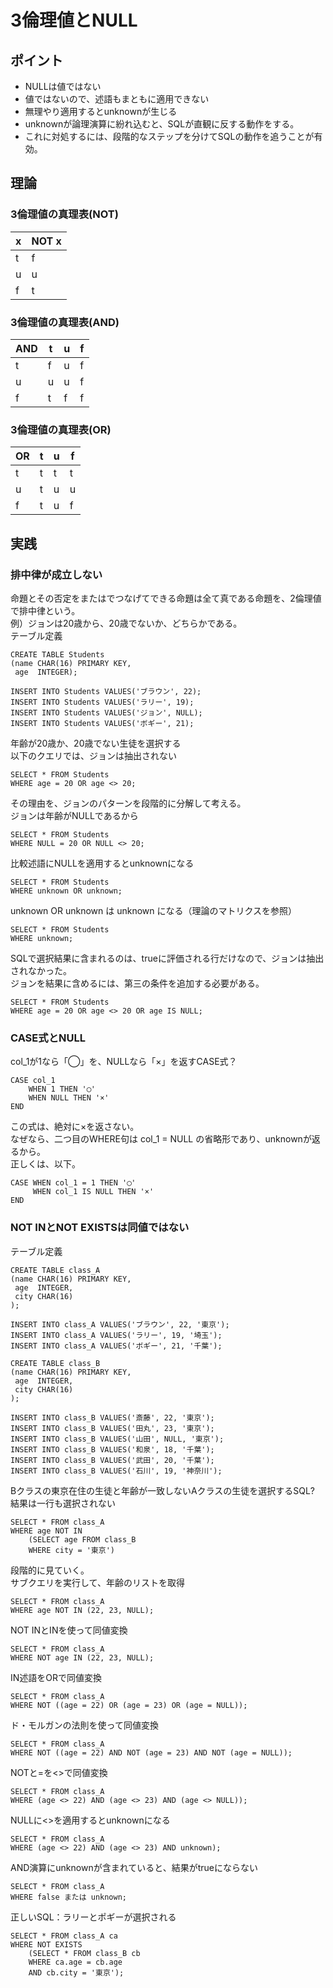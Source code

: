# 3倫理値とNULL

## ポイント
- NULLは値ではない
- 値ではないので、述語もまともに適用できない
- 無理やり適用するとunknownが生じる
- unknownが論理演算に紛れ込むと、SQLが直観に反する動作をする。
- これに対処するには、段階的なステップを分けてSQLの動作を追うことが有効。

## 理論

### 3倫理値の真理表(NOT)
| x   | NOT x |
| --- | ----- |
| t   | f     |
| u   | u     |
| f   | t     | 

### 3倫理値の真理表(AND)
| AND | t   | u   | f   |
| --- | --- | --- | --- | 
| t   | f   | u   | f   |
| u   | u   | u   | f   | 
| f   | t   | f   | f   | 

### 3倫理値の真理表(OR)
| OR  | t   | u   | f   |
| --- | --- | --- | --- | 
| t   | t   | t   | t   |
| u   | t   | u   | u   | 
| f   | t   | u   | f   | 

## 実践

### 排中律が成立しない
命題とその否定をまたはでつなげてできる命題は全て真である命題を、2倫理値で排中律という。<br>
例）ジョンは20歳から、20歳でないか、どちらかである。<br>
テーブル定義
```
CREATE TABLE Students
(name CHAR(16) PRIMARY KEY,
 age  INTEGER);

INSERT INTO Students VALUES('ブラウン', 22);
INSERT INTO Students VALUES('ラリー', 19);
INSERT INTO Students VALUES('ジョン', NULL);
INSERT INTO Students VALUES('ボギー', 21);
```
年齢が20歳か、20歳でない生徒を選択する<br>
以下のクエリでは、ジョンは抽出されない
```
SELECT * FROM Students
WHERE age = 20 OR age <> 20;
```
その理由を、ジョンのパターンを段階的に分解して考える。<br>
ジョンは年齢がNULLであるから
```
SELECT * FROM Students
WHERE NULL = 20 OR NULL <> 20;
```
比較述語にNULLを適用するとunknownになる
```
SELECT * FROM Students
WHERE unknown OR unknown;
```
unknown OR unknown は unknown になる（理論のマトリクスを参照）
```
SELECT * FROM Students
WHERE unknown;
```
SQLで選択結果に含まれるのは、trueに評価される行だけなので、ジョンは抽出されなかった。<br>
ジョンを結果に含めるには、第三の条件を追加する必要がある。
```
SELECT * FROM Students
WHERE age = 20 OR age <> 20 OR age IS NULL;
```

### CASE式とNULL
col_1が1なら「◯」を、NULLなら「×」を返すCASE式？
```
CASE col_1
    WHEN 1 THEN '◯'
    WHEN NULL THEN '×'
END
```
この式は、絶対に×を返さない。<br>
なぜなら、二つ目のWHERE句は col_1 = NULL の省略形であり、unknownが返るから。<br>
正しくは、以下。
```
CASE WHEN col_1 = 1 THEN '◯'
     WHEN col_1 IS NULL THEN '×'
END
```

### NOT INとNOT EXISTSは同値ではない
テーブル定義
```
CREATE TABLE class_A
(name CHAR(16) PRIMARY KEY,
 age  INTEGER,
 city CHAR(16)
);

INSERT INTO class_A VALUES('ブラウン', 22, '東京');
INSERT INTO class_A VALUES('ラリー', 19, '埼玉');
INSERT INTO class_A VALUES('ボギー', 21, '千葉');
```

```
CREATE TABLE class_B
(name CHAR(16) PRIMARY KEY,
 age  INTEGER,
 city CHAR(16)
);

INSERT INTO class_B VALUES('斎藤', 22, '東京');
INSERT INTO class_B VALUES('田丸', 23, '東京');
INSERT INTO class_B VALUES('山田', NULL, '東京');
INSERT INTO class_B VALUES('和泉', 18, '千葉');
INSERT INTO class_B VALUES('武田', 20, '千葉');
INSERT INTO class_B VALUES('石川', 19, '神奈川');
```

Bクラスの東京在住の生徒と年齢が一致しないAクラスの生徒を選択するSQL?<br>
結果は一行も選択されない
```
SELECT * FROM class_A 
WHERE age NOT IN 
	(SELECT age FROM class_B
	WHERE city = '東京')
```
段階的に見ていく。<br>
サブクエリを実行して、年齢のリストを取得
```
SELECT * FROM class_A 
WHERE age NOT IN (22, 23, NULL);
```
NOT INとINを使って同値変換
```
SELECT * FROM class_A
WHERE NOT age IN (22, 23, NULL);
```
IN述語をORで同値変換
```
SELECT * FROM class_A
WHERE NOT ((age = 22) OR (age = 23) OR (age = NULL));
```
ド・モルガンの法則を使って同値変換
```
SELECT * FROM class_A
WHERE NOT ((age = 22) AND NOT (age = 23) AND NOT (age = NULL));
```
NOTと=を<>で同値変換
```
SELECT * FROM class_A
WHERE (age <> 22) AND (age <> 23) AND (age <> NULL));
```
NULLに<>を適用するとunknownになる
```
SELECT * FROM class_A
WHERE (age <> 22) AND (age <> 23) AND unknown);
```
AND演算にunknownが含まれていると、結果がtrueにならない
```
SELECT * FROM class_A
WHERE false または unknown;
```
正しいSQL：ラリーとポギーが選択される
```
SELECT * FROM class_A ca 
WHERE NOT EXISTS 
	(SELECT * FROM class_B cb
	WHERE ca.age = cb.age
	AND cb.city = '東京');
```